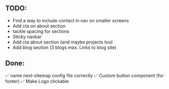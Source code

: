 ## TODO:

- Find a way to include contact in nav on smaller screens
- Add cta on about section
- tackle spacing for sections
- Sticky navbar
- Add cta about section (and maybe projects too)
- Add blog section (3 blogs max. Links to blog site)
## Done:
✅ name next-sitemap config file correctly
✅ Custom button component (for footer)
✅ Make Logo clickable
